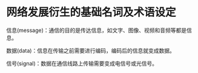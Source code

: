# 网络发展衍生的基础名词及术语设定

信息(message)：通信的目的是传达信息，如文字、图像、视频和音频等都是信息。

数据(data)：信息在传输之前需要进行编码，编码后的信息就变成数据。

信号(signal)：数据在通信线路上传输需要变成电信号或光信号。
